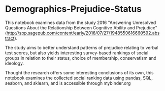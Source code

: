 # Demographics-Prejudice-Status

This notebook examines data from the study 2016 "Answering Unresolved Questions About the Relationship Between Cognitive Ability and Prejudice"
(http://spp.sagepub.com/content/early/2016/07/27/1948550616660592.abstract).

The study aims to better understand patterns of prejudice relating to verbal test scores, but also yields interesting survey-based rankings of social groups in relation to their status, choice of membership, conservatism and ideology.

Thought the research offers some interesting conclusions of its own, this notebook examines the collected social ranking data using pandas, SQL, seaborn, and sklearn, and is accessible through mybinder.org
